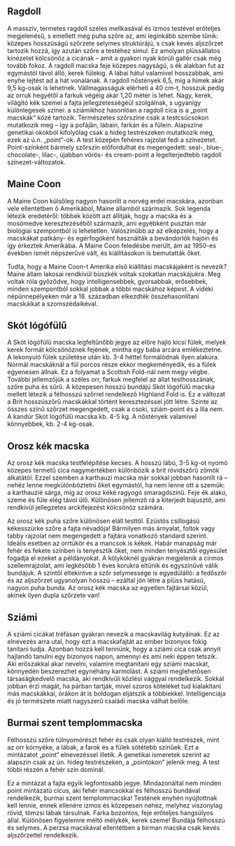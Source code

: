 ## Ragdoll


A masszív, termetes ragdoll széles mellkasával és izmos testével erőteljes megjelenésű, s emellett még puha szőre az, ami leginkább szembe tűnik: közepes hosszúságú szőrzete selymes struktúrájú, s csak kevés aljszőrzet tartozik hozzá, így azután szőre a testéhez simul. Ez amolyan plüssállatos kinézetet kölcsönöz a cicának – amit a gyakori nyak körüli gallér csak még tovább fokoz. A ragdoll macska feje közepes nagyságú, s ék alakban fut az egymástól távol álló, kerek fülekig. A lábai hátul valamivel hosszabbak, ami enyhe lejtést ad a hát vonalának. A ragdoll nőstények 6,5, míg a hímek akár 9,5 kg-osak is lehetnek. Vállmagasságuk elérheti a 40 cm-t, hosszuk pedig az orruk hegyétől a farkuk végéig akár 1,20 méter is lehet.
Nagy, kerek, világító kék szemei a fajta jellegzetességéül szolgálnak, s ugyanígy különlegesek színei: a sziámikhoz hasonlóan a ragdoll cica is a „point macskák“ közé tartozik. Természetes szőrszíne csak a testcsúcsokon mutatkozik meg – így a pofáján, lábain, farkán és a fülein. Alapszíne genetikai okokból kifolyólag csak a hideg testrészeken mutatkozik meg, ezek az ú.n. „point“-ok. A test közepén fehéres rajzolat fedi a színezetet. Point-színként bármely szőrszín előfordulhat és megengedett: seal-, blue-, chocolate-, lilac-, újabban vörös- és cream-point a legelterjedtebb ragdoll színezet-változatok.

## Maine Coon 

A Maine Coon külsőleg nagyon hasonlít a norvég erdei macskára, azonban vele ellentétben ő Amerikából, Maine államból származik. Sok legenda létezik eredetéről: többek között azt állítják, hogy a macska és a mosómedve keresztezéséből származik, ami egyébként pusztán már biológiai szempontból is lehetetlen. Valószínűbb az az elképzelés, hogy a macskákat patkány- és egérfogóként használták a bevándorlók hajóin és így érkeztek Amerikába. A Maine Coon feledésbe merült, ám az 1950-es években ismét népszerűvé vált, és kiállításokon is bemutatták őket.

Tudta, hogy a Maine Coon-t Amerika első kiállítási macskájaként is nevezik? Maine állam lakosai rendkívül büszkék voltak szokatlan macskájukra. Meg voltak róla győződve, hogy intelligensebbek, gyorsabbak, erősebbek, minden szempontból sokkal jobbak a többi macskához képest. A vidéki népünnepélyeken már a 18. században elkezdték összehasonlítani macskáikat a szomszédaikéval.


## Skót lógófülű 

A Skót lógófülű macska legfeltűnőbb jegye az előre hajló kicsi fülek, melyek kerek formát kölcsönöznek fejének, mintha egy baba arcára emlékeztetne. A lekonyuló fülek születése után kb. 3-4 héttel formálódnak ilyen alakúra. Normál macskáknál a fül porcos része ekkor megkeményedik, és a fülek egyenesen állnak. Ez a folyamat a Scottish Fold-nál nem megy végbe. További jellemzőjük a széles orr, farkuk megfelel az állat testhosszának, szőre puha és sűrű. A közepesen hosszú bundájú Skót lógófülű macska mellett létezik a félhosszú szőrrel rendelkező Highland Fold is. Ez a változat a Brit hosszúszőrű macskákkal történt keresztezéssel jött létre. Szinte az összes színű szőrzet megengedett, csak a csoki, sziám-point és a lila nem. A kandúr Skót lógófülű macska kb. 4-5 kg. A nőstények valamivel könnyebbek, kb. 2-4 kg-osak.


## Orosz kék macska

Az orosz kék macska testfelépítése kecses. A hosszú lábú, 3-5 kg-ot nyomó közepes termetű cica nagymértékben különbözik a brit rövidszőrű zömök alkatától. Ezzel szemben a karthauzi macska már sokkal jobban hasonlít rá – nehéz lenne megkülönböztetni őket egymástól, ha nem lenne ott a szemük: a karthauzié sárga, míg az orosz kéké ragyogó smaragdszínű. Feje ék alakú, szeme és füle elég távol ülő. Különösen jellemző rá a kiterjedt bajusztő, ami rendkívül jellegzetes arckifejezést kölcsönöz számára.

Az orosz kék puha szőre különösen eláll testtől. Ezüstös csillogású kékesszürke szőre a fajta névadója! Bármilyen más árnyalat, foltok vagy tabby rajzolat nem megengedett a fajtára vonatkozó standard szerint. Ideális esetben az orrtükör és a mancsok is kékek. Habár manapság már fehér és fekete színben is tenyésztik őket, nem minden tenyésztői egyesület fogadja el ezeket a példányokat. A kölyköknél gyakran megjelenik a cirmos szellemrajzolat, ami legkésőbb 1 éves korukra eltűnik és egyszínűvé válik bundájuk. A színtől eltekintve a szőr selymessége is egyedülálló: a fedőszőr és az aljszőrzet ugyanolyan hosszú – ezáltal jön létre a plüss hatású, nagyon puha bunda. Az orosz kék macska az egyetlen fajtársai közül, akinek ilyen dupla szőrzete van!

## Sziámi

A sziámi cicákat tréfásan gyakran nevezik a macskavilág kutyáinak. Ez az elnevezés arra utal, hogy ezt a macskafajtát az ember bizonyos fokig tanítani tudja. Azonban hozzá kell tennünk, hogy a sziámi cica csak annyit hajlandó tanulni egy bizonyos napon, amennyi és ami neki éppen tetszik. Aki erőszakkal akar nevelni, valamire megtanítani egy sziámi macskát, könnyedén beszerezhet egynéhány karmolást. A sziámi meglehetősen társaságkedvelő macska, aki rendkívüli közlési vággyal rendelkezik. Sokkal jobban érzi magát, ha párban tartják, mivel szoros köteléket tud kialakítani más macskákkal, órákon át is boldogan eljátszik a többiekkel. Intelligenciája és jó természete miatt nagyszerű családi macska válhat belőle.


## Burmai szent templommacska

Félhosszú szőre túlnyomórészt fehér és csak olyan kiálló testrészek, mint az orr környéke, a lábak, a farok és a fülek sötétebb színűek. Ezt a mintázatot „point“ elnevezéssel illetik. A genetikai ismeretek szerint az alapszín csak az ún. hideg testrészeken, a „pointokon” jelenik meg. A test többi részén a fehér szín dominál.

Ez a mintázat a fajta egyik legfontosabb jegye. Mindazonáltal nem minden point mintázatú cicus, aki fehér mancsokkal és félhosszú bundával rendelkezik, burmai szent templommacska! Testének enyhén nyújtottnak kell lennie, ennek ellenére izmos és közepesen nehéz, melyhez viszonylag rövid, tömzsi lábak társulnak. Farka bozontos, feje erőteljes hangsúlyos állal. Különösen figyelemre méltó mélykék, kerek szeme! Bundája félhosszú és selymes. A perzsa macskával ellentétben a birman macska csak kevés aljszőrzettel rendelkezik.








